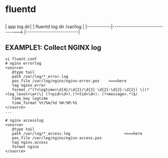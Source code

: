 # fluentd
##
| app log dir|                                 | fluentd log dir /var/log |
|------------|-------------------------------> |--------------------------|

## EXAMPLE1: Collect NGINX log
```
vi fluent.conf
# nginx errorlog
<source>
   @type tail
   path /var/log/*_error.log
   pos_file /var/log/nginx/nginx-error.pos    <===here
   tag nginx.error
   format /^(?<logtime>\d{4}/\d{2}/\d{2} \d{2}:\d{2}:\d{2}) \[(?<log_level>\w+)\] (?<pid>\d+).(?<tid>\d+): (?<message>.*)$/
   time_key logtime
   time_format %Y/%m/%d %H:%M:%S
</source>
...

# nginx accesslog
<source>
   @type tail
   path /var/log/*_access.log                        <===here
   pos_file /var/log/nginx/nginx-access.pos
   tag nginx.access
   format nginx
</source>
```
